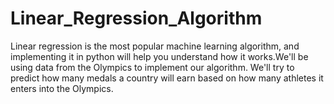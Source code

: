 # Linear_Regression_Algorithm
Linear regression is the most popular machine learning algorithm, and implementing it in python will help you understand how it works.We'll be using data from the Olympics to implement our algorithm.  We'll try to predict how many medals a country will earn based on how many athletes it enters into the Olympics.
